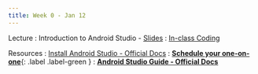```yaml
---
title: Week 0 - Jan 12
---
```


Lecture
: Introduction to Android Studio - [Slides](https://drive.google.com/file/d/1HbzVv7mt2ZEaZUw5dsUIFm4VTAhKWNU_/view?usp=drive_link)
  : [In-class Coding](https://drive.google.com/file/d/1wFVyJDTPEHuDZYRNDi2myrGq7qCWDayp/view?usp=drive_link)

Resources
: [Install Android Studio - Official Docs](https://developer.android.com/codelabs/basic-android-kotlin-training-install-android-studio)
  : [**Schedule your one-on-one**](https://calendly.com/alikrema/one-on-one){: .label .label-green }
: [**Android Studio Guide - Official Docs**](https://developer.android.com/studio/intro)